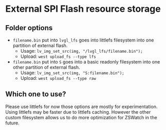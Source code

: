 # External SPI Flash resource storage

## Folder options

- `filename.bin` put into `lvgl_lfs` goes into littlefs filesystem into one partition of external flash.
    - Usage: `lv_img_set_src(img, "/lvgl_lfs/filename.bin");`
    - Upload: `west upload_fs --type lfs`
- `filename.bin` put into `S` goes into a basic readonly filesystem into one other partition of external flash.
    - Usage: `lv_img_set_src(img, "S:filename.bin");`
    - Upload: `west upload_fs --type raw`

## Which one to use?
Please use littlefs for now those options are mostly for experimentation. Using littlefs may be faster due to littlefs caching. However the other custom filesystem allows us to do more optimization for ZSWatch in the future. 